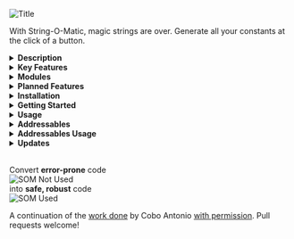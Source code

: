  ![Title](https://github.com/haywirephoenix/StringOMatic/assets/26271795/23f7876c-90c9-4751-bb13-929804c7064d)  


With String-O-Matic, magic strings are over. Generate all your constants at the click of a button.

<details>
<summary><b>Description</b></summary>
<br/>
 Unity's policy for implementing magic strings in almost all of its systems is one the major sources of bugs and headaches, especially for amateurs. Using constant values instead of relying on magic strings heavily reduces the amount of runtime errors.
<br/><br/>
 String-O-Matic scans your project based on your needs to automatically generate constants and static classes holding references to all of those magic strings, effectively replacing soft runtime errors by robust compile errors.  
   
 </details>

<details>
<summary><b>Key Features</b></summary>
<br/> 
 
 *   Replace Unity magic strings for static classes and constants.
 *   Changing magic strings in the Editor will produce compile errors that would otherwise cause undesired beahviour.
 *   Comes with many built-in modules, each one addressing a different system.  
     
 *   Easily configurable based on each project needs.
 *   Easy to use: you just have to click a button.  
     
 *   Easy to extend: you can create your own modules, satisfying your own project needs.
 *   Fully documented =)
 *   And last but not least, full **source code included**.
<br/>
</details>

<details>
<summary><b>Modules</b></summary>
<br/> 
 
 *   Tags
 *   Layers
 *   Sorting Layers
 *   Input axes  
     
 *   Navigation Areas
 *   Scenes -- Lists every scene name and path added to the build.  
     
 *   Audio -- Lists every mixer controller and, for each one, their exposed parameters and snaphots.
 *   Mecanim-- Lists every animator's parameters, layers, states and sub state machines, recursively.
 *   Resources-- Lists every object under your resources folder/s and subfolders.
 *   Shaders-- Lists the shader name and it's properties for every built-in and custom shader

</details>

<details>
<summary><b>Planned Features</b></summary>
<br/>


- [ ] Add "Update Available" banner with Update button in preferences
- [ ] Fix filter lists, make universal filter template
- [ ] Add filter lists for more categories
- [ ] Add directory selection shortcut
- [ ] Add whitelist object field
- [ ] Udate docs for module creation in the new format
- [x] Add Addressables feature (Complete - in testing)
- [x] Add support for multiple constant types (Complete)
- [x] Support package manager git url (Complete)
- [x] Animator hash generation (Complete)
- [x] Improved compatibility with newer versions of Unity (Complete)
- [x] Text fields to specify the namespace, target directory, and class name. (Complete)
- [x] Remove XML intermediary generation (Complete)
- [x] Improve performance (Complete)


</details>

<details>
<summary><b>Installation</b></summary>
<br/>

### Install from a Git URL
Yoy can also install this package via Git URL. To load a package from a Git URL:

* Open [Unity Package Manager](https://docs.unity3d.com/Manual/upm-ui.html) window.
* Click the add **+** button in the status bar.
* The options for adding packages appear.
* Select Add package from git URL from the add menu. A text box and an Add button appear.
* Enter the `https://github.com/haywirephoenix/StringOMatic.git` Git URL in the text box and click Add.

<br/>
</details>

<details>
<summary><b>Getting Started</b></summary>
<br/>

* Open Preferences > String-O-Matic or Tools > String-O-Matic > Preferences
* Toggle the modules that you want to generate - click on them as some have more sub options.
* Toggle any of the customization options at the top if you would like to change them.
* Press the Refresh All button at the bottom.
* Your new consts file will be generated in your project.

<br/>
</details>


<details>
<summary><b>Usage</b></summary>
<br/>

Once you've generated your constants, in your project you will have access to all the module classes.

If you used the "Wrap modules in namespaces" option:
```csharp 
using StringOMatic.InputModule;
```
Then you can access them like this:
```csharp 
Input.GetAxis(InputStatics.horizontal)
```
Or you can create a shortcut to a specific class:
```csharp 
using MyControllerParams = StringOMatic.MecanimModule.MecanimStatics.Controllers.MyController.Parameters;
```
Then you can reference them like this:
```csharp 
animator.SetFloat(MyControllerParams.horizontalFullPathHash,x);6
```

<br/>
</details>

<details>
<summary><b>Addressables</b></summary>
<br/>

If you have the Unity Addressables package installed, the Addressables module should now be included in the preferences window. When enabled, it will generate constant strings from your Addressables: 

MainAsset - AddressableAssetEntry.AssetPath, AddressableAssetGroup.Guid
SubAssets - AddressableAssetEntry.address

The MainAsset GUID is stored as a string, the same as Unity stores it.

<br/>
</details>

<details>
<summary><b>Addressables Usage</b></summary>
<br/>

Loading all the animation clips in a bundled fbx:

```csharp
var handle = Addressables.LoadAssetAsync<AnimationClip[]>(AddressablesStatics.MyAnimations.mainAssetPath);

await handle.Task;

if (handle.Status == AsyncOperationStatus.Succeeded)
{
    AnimationClip[] myFBXAnims = handle.Result;

}
```

Loading a SubAsset (for example an animationclip in a bundled fbx):

```csharp 
var handle = Addressables.LoadAssetAsync<AnimationClip>(AddressablesStatics.MyAnimations.SubAssets.myanimationClip);

await handle.Task;

if (handle.Status == AsyncOperationStatus.Succeeded)
{

    AnimationClip myanimationClip = handle.Result;   
}
```

<br/>
</details>

<details>
<summary><b>Updates</b></summary>
<br/>

>##### v1.1.1:
>* Added a filter list to the Mecanim module
>* Fix Refresh from reverting animation controller changes
>* Mechanim module now adds Animator.StringToHash ints
>* Fix preferences layout and menuitem.
>* Add github repo button to preferences
>##

>##### v2.0.0:
>* Update C# generation - completely rewritten
>* Update StringToHash int generation
>* Remove XML generation intermediary step
>* Add namespace generation to modules with "Module" suffix

>* Create new data structure for storing and generating constants
>* Update all modules to support new structure
>* Update Rewired module to search for InputManager prefab or scene
>* Upate Resources module - new project scanning and const gen approach

>* Update Preferences UI + current and backwards compatibility
>* Add new fields to Preferences UI to customize Path, Class and Namespace
>* Fix MenuItem methods, with backwards compatibility
>* New and improved Animator Hash generation

>##### v2.0.1 - 2.0.3:
>* Fix minor bugs
>* Add package manager support

>##### v2.0.4:
>* Add addressables support
>* Add support for multiple constant types

</details>

<br/>

Convert **error-prone** code  
![SOM Not Used](https://github.com/haywirephoenix/StringOMatic/assets/26271795/5b56fd22-9cd0-446d-adc1-ff51c916910e)  
into **safe, robust** code  
![SOM Used](https://github.com/haywirephoenix/StringOMatic/assets/26271795/65b0cbbf-ae8f-4faa-b14b-462cba76a05e) ​

A continuation of the [work done](https://assetstore.unity.com/packages/tools/utilities/string-o-matic-53019) by Cobo Antonio [with permission](https://forum.unity.com/threads/released-string-o-matic-say-goodbye-to-magic-strings.377123#post-9764475). Pull requests welcome!